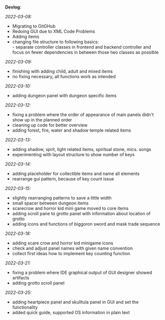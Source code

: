 <b>Devlog</b>:

_2022-03-08:_<br>
- Migrating to GitGHub <br>
- Redoing GUI due to XML Code Problems <br>
- Adding items
- changing file structure to following basics: <br>
            - separate controller classes in frontend and backend controller and focus on fewer dependencies in between those two classes as possible

_2022-03-09:_ <br>
- finishing with adding child, adult and mixed items
- no fixing necessary, all functions work as intended  

_2022-03-10:_ <br>
- adding dungeon panel with dungeon specific items

_2022-03-12:_<br>
- fixing a problem where the order of appearance of main panels didn't show up in the planned order
- cleaning up code for better overview
- adding forest, fire, water and shadow temple related items

_2022-03-13:_
- adding shadow, sprit, light related items, spiritual stone, mics. songs
- experimenting with layout structure to show number of keys

_2022-03-14:_
- adding placeholder for collectible items and name all elements
- rearrange gui pattern, because of key count issue

_2022-03-15:_
- slightly rearranging patterns to save a little width
- small spacer between dungeon items
- scarecrow and horror kid mini game moved to core items
- adding scroll pane to grotto panel with information about location of grotto
- adding icons and functions of biggoron sword and mask trade sequence

_2022-03-18:_
- adding scare crow and horror kid minigame icons
- check and adjust panel names with given name convention
- collect first ideas how to implement key counting function

_2022-03-21:_
- fixing a problem where IDE graphical output of GUI designer showed artifacts
- adding grotto scroll panel

_2022-03-25:_
- adding heartpiece panel and skulltula panel in GUI and set the functionality
- added quick guide, supported OS information in plain text

